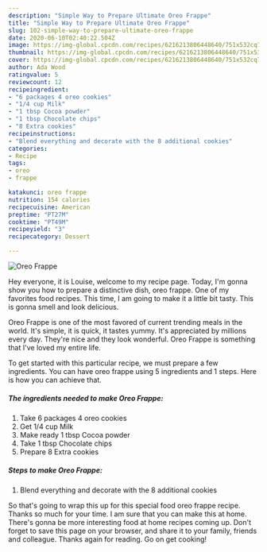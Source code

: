 ```yaml
---
description: "Simple Way to Prepare Ultimate Oreo Frappe"
title: "Simple Way to Prepare Ultimate Oreo Frappe"
slug: 102-simple-way-to-prepare-ultimate-oreo-frappe
date: 2020-06-10T02:40:22.504Z
image: https://img-global.cpcdn.com/recipes/6216213806448640/751x532cq70/oreo-frappe-recipe-main-photo.jpg
thumbnail: https://img-global.cpcdn.com/recipes/6216213806448640/751x532cq70/oreo-frappe-recipe-main-photo.jpg
cover: https://img-global.cpcdn.com/recipes/6216213806448640/751x532cq70/oreo-frappe-recipe-main-photo.jpg
author: Ada Wood
ratingvalue: 5
reviewcount: 12
recipeingredient:
- "6 packages 4 oreo cookies"
- "1/4 cup Milk"
- "1 tbsp Cocoa powder"
- "1 tbsp Chocolate chips"
- "8 Extra cookies"
recipeinstructions:
- "Blend everything and decorate with the 8 additional cookies"
categories:
- Recipe
tags:
- oreo
- frappe

katakunci: oreo frappe 
nutrition: 154 calories
recipecuisine: American
preptime: "PT27M"
cooktime: "PT49M"
recipeyield: "3"
recipecategory: Dessert

---
```



![Oreo Frappe](https://img-global.cpcdn.com/recipes/6216213806448640/751x532cq70/oreo-frappe-recipe-main-photo.jpg)

Hey everyone, it is Louise, welcome to my recipe page. Today, I'm gonna show you how to prepare a distinctive dish, oreo frappe. One of my favorites food recipes. This time, I am going to make it a little bit tasty. This is gonna smell and look delicious.



Oreo Frappe is one of the most favored of current trending meals in the world. It's simple, it is quick, it tastes yummy. It's appreciated by millions every day. They're nice and they look wonderful. Oreo Frappe is something that I've loved my entire life.


To get started with this particular recipe, we must prepare a few ingredients. You can have oreo frappe using 5 ingredients and 1 steps. Here is how you can achieve that.

<!--inarticleads1-->

##### The ingredients needed to make Oreo Frappe:

1. Take 6 packages 4 oreo cookies
1. Get 1/4 cup Milk
1. Make ready 1 tbsp Cocoa powder
1. Take 1 tbsp Chocolate chips
1. Prepare 8 Extra cookies




<!--inarticleads2-->

##### Steps to make Oreo Frappe:

1. Blend everything and decorate with the 8 additional cookies




So that's going to wrap this up for this special food oreo frappe recipe. Thanks so much for your time. I am sure that you can make this at home. There's gonna be more interesting food at home recipes coming up. Don't forget to save this page on your browser, and share it to your family, friends and colleague. Thanks again for reading. Go on get cooking!

